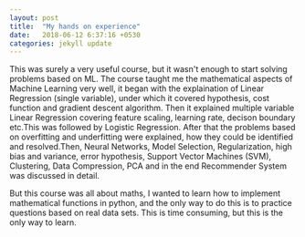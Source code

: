 ```yaml
---
layout: post
title:  "My hands on experience"
date:   2018-06-12 6:37:16 +0530
categories: jekyll update
---
```

 This was surely a very useful course, but it wasn't enough to start solving problems based on ML.
 The course taught me the mathematical aspects of Machine Learning very well, it began with the explaination of Linear Regression (single variable), under which it covered hypothesis, cost function and gradient descent algorithm. Then it explained multiple variable Linear Regression covering feature scaling, learning rate, decison boundary etc.This was followed by Logistic Regression. 
 After that the problems based on overfitting and underfitting were explained, how they could be identified and resolved.Then, Neural Networks, Model Selection, Regularization, high bias and variance, error hypothesis, Support Vector Machines (SVM), Clustering, Data Compression, PCA and in the end Recommender System was discussed in detail.

 But this course was all about maths, I wanted to learn how to implement mathematical functions in python, and the only way to do this is to practice questions based on real data sets. This is time consuming, but this is the only way to learn. 

